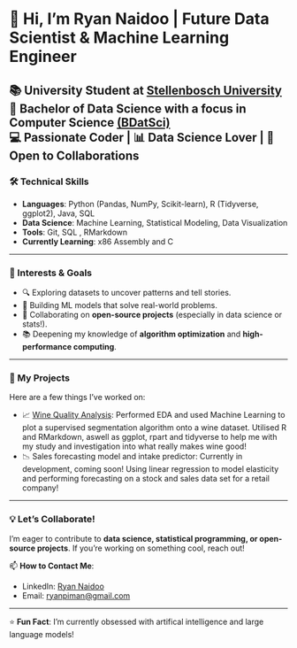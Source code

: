 # 👋 Hi, I’m Ryan Naidoo | Future Data Scientist & Machine Learning Engineer

**📚 University Student** at [Stellenbosch University](https://www.sun.ac.za/)  
**🏫 Bachelor of Data Science** with a focus in Computer Science [(BDatSci)](https://www.sun.ac.za/english/datascience/CompulsoryStructure)  
**💻 Passionate Coder** | **📊 Data Science Lover** | **🤝 Open to Collaborations** 
---

### **🛠️ Technical Skills**
- **Languages**: Python (Pandas, NumPy, Scikit-learn), R (Tidyverse, ggplot2), Java, SQL
- **Data Science**: Machine Learning, Statistical Modeling, Data Visualization  
- **Tools**: Git, SQL , RMarkdown  
- **Currently Learning**: x86 Assembly and C

---

### **🌱 Interests & Goals**
- 🔍 Exploring datasets to uncover patterns and tell stories.  
- 🤖 Building ML models that solve real-world problems.  
- 🧩 Collaborating on **open-source projects** (especially in data science or stats!).  
- 📚 Deepening my knowledge of **algorithm optimization** and **high-performance computing**.  

---

### **📂 My Projects**
Here are a few things I’ve worked on:  
- 📈 [Wine Quality Analysis](https://github.com/Ryan-Naidoo-05/Wine-Quality-Analysis): Performed EDA and used Machine Learning to plot a supervised segmentation algorithm onto a wine dataset. Utilised R and RMarkdown, aswell as ggplot, rpart and tidyverse to help me with my study and investigation into what really makes wine good!
- 📉 Sales forecasting model and intake predictor: Currently in development, coming soon! Using linear regression to model elasticity and performing forecasting on a stock and sales data set for a retail company!
 

---

### **💡 Let’s Collaborate!**  
I’m eager to contribute to **data science, statistical programming, or open-source projects**. If you’re working on something cool, reach out!  

📫 **How to Contact Me**:  
- LinkedIn: [Ryan Naidoo](https://www.linkedin.com/in/ryan-naidoo-b162222a6)  
- Email: ryanpiman@gmail.com 

---

⭐ **Fun Fact**: I’m currently obsessed with artifical intelligence and large language models!   

<!---
Ryan-Naidoo-05/Ryan-Naidoo-05 is a ✨ special ✨ repository because its `README.md` (this file) appears on your GitHub profile.
You can click the Preview link to take a look at your changes.
--->
